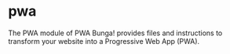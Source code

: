# pwa
The PWA module of PWA Bunga! provides files and instructions to transform your website into a Progressive Web App (PWA).
